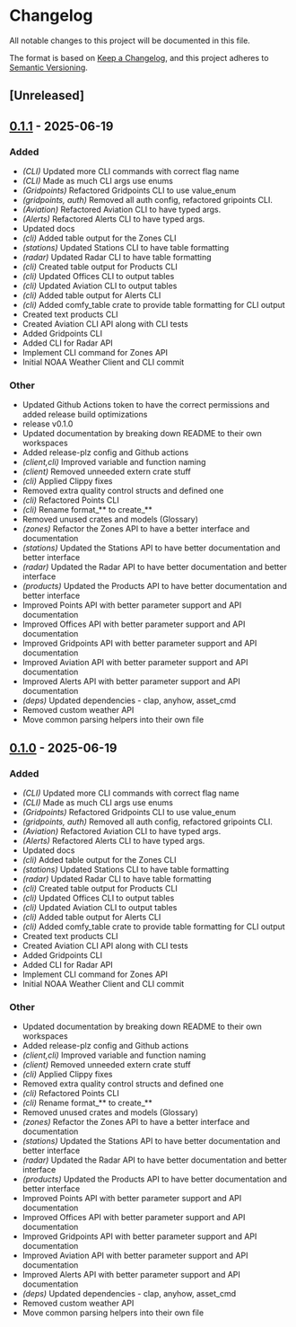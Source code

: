 # Changelog

All notable changes to this project will be documented in this file.

The format is based on [Keep a Changelog](https://keepachangelog.com/en/1.0.0/),
and this project adheres to [Semantic Versioning](https://semver.org/spec/v2.0.0.html).

## [Unreleased]

## [0.1.1](https://github.com/seferino-fernandez/noaa_weather/releases/tag/noaa_weather_cli-v0.1.1) - 2025-06-19

### Added

- *(CLI)* Updated more CLI commands with correct flag name
- *(CLI)* Made as much CLI args use enums
- *(Gridpoints)* Refactored Gridpoints CLI to use value_enum
- *(gridpoints, auth)* Removed all auth config, refactored gripoints CLI.
- *(Aviation)* Refactored Aviation CLI to have typed args.
- *(Alerts)* Refactored Alerts CLI to have typed args.
- Updated docs
- *(cli)* Added table output for the Zones CLI
- *(stations)* Updated Stations CLI to have table formatting
- *(radar)* Updated Radar CLI to have table formatting
- *(cli)* Created table output for Products CLI
- *(cli)* Updated Offices CLI to output tables
- *(cli)* Updated Aviation CLI to output tables
- *(cli)* Added table output for Alerts CLI
- *(cli)* Added comfy_table crate to provide table formatting for CLI output
- Created text products CLI
- Created Aviation CLI API along with CLI tests
- Added Gridpoints CLI
- Added CLI for Radar API
- Implement CLI command for Zones API
- Initial NOAA Weather Client and CLI commit

### Other

- Updated Github Actions token to have the correct permissions and added release build optimizations
- release v0.1.0
- Updated documentation by breaking down README to their own workspaces
- Added release-plz config and Github actions
- *(client,cli)* Improved variable and function naming
- *(client)* Removed unneeded extern crate stuff
- *(cli)* Applied Clippy fixes
- Removed extra quality control structs and defined one
- *(cli)* Refactored Points CLI
- *(cli)* Rename format_** to create_**
- Removed unused crates and models (Glossary)
- *(zones)* Refactor the Zones API to have a better interface and documentation
- *(stations)* Updated the Stations API to have better documentation and better interface
- *(radar)* Updated the Radar API to have better documentation and better interface
- *(products)* Updated the Products API to have better documentation and better interface
- Improved Points API with better parameter support and API documentation
- Improved Offices API with better parameter support and API documentation
- Improved Gridpoints API with better parameter support and API documentation
- Improved Aviation API with better parameter support and API documentation
- Improved Alerts API with better parameter support and API documentation
- *(deps)* Updated dependencies - clap, anyhow, asset_cmd
- Removed custom weather API
- Move common parsing helpers into their own file

## [0.1.0](https://github.com/seferino-fernandez/noaa_weather/releases/tag/noaa_weather_cli-v0.1.0) - 2025-06-19

### Added

- *(CLI)* Updated more CLI commands with correct flag name
- *(CLI)* Made as much CLI args use enums
- *(Gridpoints)* Refactored Gridpoints CLI to use value_enum
- *(gridpoints, auth)* Removed all auth config, refactored gripoints CLI.
- *(Aviation)* Refactored Aviation CLI to have typed args.
- *(Alerts)* Refactored Alerts CLI to have typed args.
- Updated docs
- *(cli)* Added table output for the Zones CLI
- *(stations)* Updated Stations CLI to have table formatting
- *(radar)* Updated Radar CLI to have table formatting
- *(cli)* Created table output for Products CLI
- *(cli)* Updated Offices CLI to output tables
- *(cli)* Updated Aviation CLI to output tables
- *(cli)* Added table output for Alerts CLI
- *(cli)* Added comfy_table crate to provide table formatting for CLI output
- Created text products CLI
- Created Aviation CLI API along with CLI tests
- Added Gridpoints CLI
- Added CLI for Radar API
- Implement CLI command for Zones API
- Initial NOAA Weather Client and CLI commit

### Other

- Updated documentation by breaking down README to their own workspaces
- Added release-plz config and Github actions
- *(client,cli)* Improved variable and function naming
- *(client)* Removed unneeded extern crate stuff
- *(cli)* Applied Clippy fixes
- Removed extra quality control structs and defined one
- *(cli)* Refactored Points CLI
- *(cli)* Rename format_** to create_**
- Removed unused crates and models (Glossary)
- *(zones)* Refactor the Zones API to have a better interface and documentation
- *(stations)* Updated the Stations API to have better documentation and better interface
- *(radar)* Updated the Radar API to have better documentation and better interface
- *(products)* Updated the Products API to have better documentation and better interface
- Improved Points API with better parameter support and API documentation
- Improved Offices API with better parameter support and API documentation
- Improved Gridpoints API with better parameter support and API documentation
- Improved Aviation API with better parameter support and API documentation
- Improved Alerts API with better parameter support and API documentation
- *(deps)* Updated dependencies - clap, anyhow, asset_cmd
- Removed custom weather API
- Move common parsing helpers into their own file
